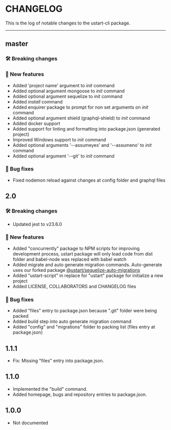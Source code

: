 # CHANGELOG

This is the log of notable changes to the ustart-cli package.

----

## master

### 🛠 Breaking changes

### 🎉 New features

- Added 'project name' argument to *init* command
- Added optional argument mongoose to *init* command
- Added optional argument sequelize to *init* command
- Added *install* command
- Added enquirer package to prompt for non set arguments on *init* command
- Added optional argument shield (graphql-shield) to *init* command
- Added docker support
- Added support for linting and formatting into package.json (generated project)
- Improved Windows support to *init* command
- Added optional arguments '--assumeyes' and '--assumeno' to *init* command
- Added optional argument '--git' to *init* command

### 🐛 Bug fixes

- Fixed nodemon reload against changes at config folder and graphql files

## 2.0

### 🛠 Breaking changes

- Updated jest to v23.6.0

### 🎉 New features

- Added "concurrently" package to NPM scripts for improving development process, ustart package will only load code from dist folder and babel-node was replaced with babel watch
- Added migrate and auto generate migration commands. Auto-generate uses our forked package [@ustart/sequelize-auto-migrations](https://www.npmjs.com/package/@ustart/sequelize-auto-migrations)
- Added "ustart-script" in replace for "ustart" package for initialize a new project
- Added LICENSE, COLLABORATORS and CHANGELOG files

### 🐛 Bug fixes

- Added "files" entry to package.json because ".git" folder were being packed
- Added build step into auto generate migration command
- Added "config" and "migrations" folder to packing list (files entry at package.json)

## 1.1.1

- Fix: Missing "files" entry into package.json.

## 1.1.0

- Implemented the "build" command.
- Added homepage, bugs and repository entries to package.json.

## 1.0.0

- Not documented
